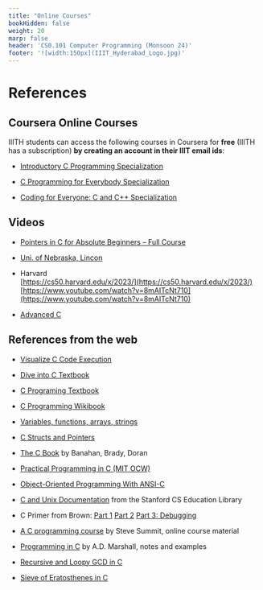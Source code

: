```yaml
---
title: "Online Courses"
bookHidden: false
weight: 20
marp: false
header: 'CS0.101 Computer Programming (Monsoon 24)'
footer: '![width:150px](IIIT_Hyderabad_Logo.jpg)'
---
```


# References

## Coursera Online Courses
IIITH students can access the following courses in Coursera for __free__ (IIITH has a subscription)  __by creating an account in their IIIT email ids__:

- [Introductory C Programming Specialization](https://www.coursera.org/specializations/c-programming)

- [C Programming for Everybody Specialization](https://www.coursera.org/specializations/c-programming-for-everybody)

- [Coding for Everyone: C and C++ Specialization](https://www.coursera.org/specializations/coding-for-everyone)

## Videos

- [Pointers in C for Absolute Beginners – Full Course](https://www.youtube.com/watch?v=MIL2BK02X8A)

- [Uni. of Nebraska, Lincon](https://www.youtube.com/playlist?list=PL4IH6CVPpTZXynSxCz0-0GJ7Ejr32r2_q)
- Harvard   
  [https://cs50.harvard.edu/x/2023/](https://cs50.harvard.edu/x/2023/)   
  [https://www.youtube.com/watch?v=8mAITcNt710](https://www.youtube.com/watch?v=8mAITcNt710)
- [Advanced C](https://www.youtube.com/playlist?list=PL71Y0EmrppR0KyZvQWj63040UEzKQU7n8)

## References from the web

- [Visualize C Code Execution](https://pythontutor.com/c.html#mode=edit)

- [Dive into C Textbook](https://diveintosystems.org/book/C1-C_intro/index.html)


- [C Programing Textbook](https://icarus.cs.weber.edu/~dab/cs1410/textbook/basics.html)

- [C Programming Wikibook](https://en.wikibooks.org/wiki/C_Programming)


- [Variables, functions, arrays, strings](https://www.cs.swarthmore.edu/~newhall/cs31/resources/C-intro.php)

- [C Structs and Pointers](https://www.cs.swarthmore.edu/~newhall/cs31/resources/C-structs_pointers.php)

- [The C Book](http://publications.gbdirect.co.uk/c_book/) by Banahan, Brady, Doran

- [Practical Programming in C (MIT OCW)](https://ocw.mit.edu/courses/6-087-practical-programming-in-c-january-iap-2010/pages/lecture-notes/)

- [Object-Oriented Programming With ANSI-C](https://www.cs.rit.edu/~ats/books/ooc.pdf)

- [C and Unix Documentation](http://cslibrary.stanford.edu/) from the Stanford CS Education Library

- C Primer from Brown: [Part 1](https://cs.brown.edu/courses/csci0300/2023/assets/c-primer1.html) [Part 2](https://cs.brown.edu/courses/csci0300/2023/assets/c-primer2.html) [Part 3: Debugging](https://cs.brown.edu/courses/csci0300/2023/assets/c-primer3.html)   

- [A C programming course](https://www.eskimo.com/~scs/cclass/notes/top.html) by Steve Summit, online course material

- [Programming in C](https://users.cs.cf.ac.uk/Dave.Marshall/C/CE.html) by A.D. Marshall, notes and examples


- [Recursive and Loopy GCD in C](https://www.andreinc.net/2010/12/12/binary-gcd-steins-algorithm-in-c)

- [Sieve of Eratosthenes in C](https://www.andreinc.net/2010/12/12/sieve-of-eratosthenes-finding-all-prime-numbers-up-to-a-specific-integer)

